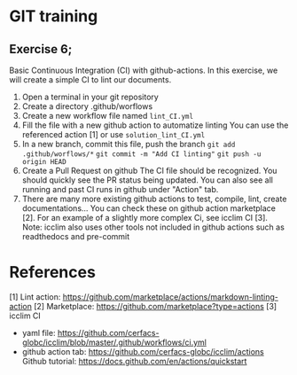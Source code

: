 # GIT training 
## Exercise 6;
Basic Continuous Integration (CI) with github-actions.
In this exercise, we will create a simple CI to lint our documents.

1. Open a terminal in your git repository
2. Create a directory .github/worflows
3. Create a new workflow file named `lint_CI.yml`
4. Fill the file with a new github action to automatize linting
   You can use the referenced action [1] or use `solution_lint_CI.yml`
5. In a new branch, commit this file, push the branch
   `git add .github/worflows/*` 
   `git commit -m "Add CI linting"`
   `git push -u origin HEAD`
6. Create a Pull Request on github
The CI file should be recognized.
You should quickly see the PR status being updated.
You can also see all running and past CI runs in github under "Action" tab.
7. There are many more existing github actions to test, compile, lint, create documentations...
You can check these on github action marketplace [2].
For an example of a slightly more complex Ci, see icclim CI [3].
Note: icclim also uses other tools not included in github actions such as readthedocs and pre-commit 
# References
[1] Lint action: https://github.com/marketplace/actions/markdown-linting-action
[2] Marketplace: https://github.com/marketplace?type=actions
[3] icclim CI
   - yaml file: https://github.com/cerfacs-globc/icclim/blob/master/.github/workflows/ci.yml
   - github action tab: https://github.com/cerfacs-globc/icclim/actions
Github tutorial: https://docs.github.com/en/actions/quickstart

